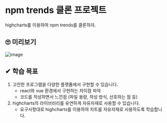 # npm trends 클론 프로젝트

highcharts를 이용하여 npm trends를 클론하자.

## 🙄 미리보기

![image](https://user-images.githubusercontent.com/22428471/109798919-af045980-7c5e-11eb-9e21-5bed30761bee.png)

## ✔ 학습 목표

1. 고안한 프로그램을 다양한 플랫폼에서 구현할 수 있습니다.
    - react와 vue 환경에서 구현하는 차이점 파악
    - 코드를 작성하면서 느낀점 (파일 용량, 작성 방식, 선호하는 점 등)
2. highcharts의 라이브러리를 유연하게 자유자재로 사용할 수 있습니다.
    - 요구사항대로 highcharts를 이용하여 차트를 자유자재로 사용하도록 학습합니다.

